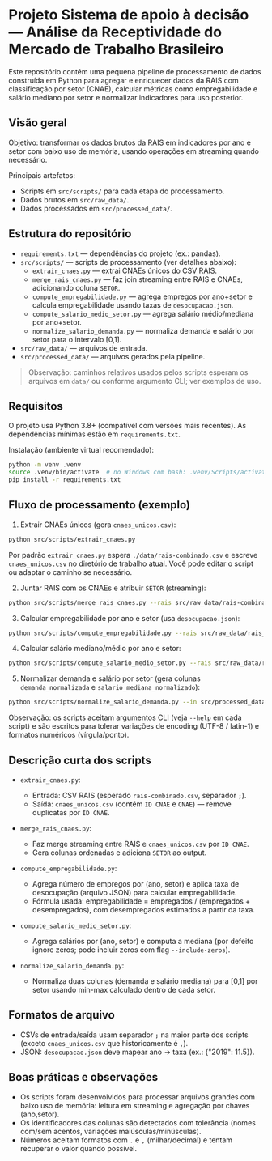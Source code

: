 
# Projeto Sistema de apoio à decisão — Análise da Receptividade do Mercado de Trabalho Brasileiro

Este repositório contém uma pequena pipeline de processamento de dados construída em Python para agregar e enriquecer dados da RAIS com classificação por setor (CNAE), calcular métricas como empregabilidade e salário mediano por setor e normalizar indicadores para uso posterior.

## Visão geral

Objetivo: transformar os dados brutos da RAIS em indicadores por ano e setor com baixo uso de memória, usando operações em streaming quando necessário.

Principais artefatos:
- Scripts em `src/scripts/` para cada etapa do processamento.
- Dados brutos em `src/raw_data/`.
- Dados processados em `src/processed_data/`.

## Estrutura do repositório

- `requirements.txt` — dependências do projeto (ex.: pandas).
- `src/scripts/` — scripts de processamento (ver detalhes abaixo):
	- `extrair_cnaes.py` — extrai CNAEs únicos do CSV RAIS.
	- `merge_rais_cnaes.py` — faz join streaming entre RAIS e CNAEs, adicionando coluna `SETOR`.
	- `compute_empregabilidade.py` — agrega empregos por ano+setor e calcula empregabilidade usando taxas de `desocupacao.json`.
	- `compute_salario_medio_setor.py` — agrega salário médio/mediana por ano+setor.
	- `normalize_salario_demanda.py` — normaliza demanda e salário por setor para o intervalo [0,1].
- `src/raw_data/` — arquivos de entrada.
- `src/processed_data/` — arquivos gerados pela pipeline.

> Observação: caminhos relativos usados pelos scripts esperam os arquivos em `data/` ou conforme argumento CLI; ver exemplos de uso.

## Requisitos

O projeto usa Python 3.8+ (compatível com versões mais recentes). As dependências mínimas estão em `requirements.txt`.

Instalação (ambiente virtual recomendado):

```bash
python -m venv .venv
source .venv/bin/activate  # no Windows com bash: .venv/Scripts/activate
pip install -r requirements.txt
```

## Fluxo de processamento (exemplo)

1. Extrair CNAEs únicos (gera `cnaes_unicos.csv`):

```bash
python src/scripts/extrair_cnaes.py
```

Por padrão `extrair_cnaes.py` espera `./data/rais-combinado.csv` e escreve `cnaes_unicos.csv` no diretório de trabalho atual. Você pode editar o script ou adaptar o caminho se necessário.

2. Juntar RAIS com os CNAEs e atribuir `SETOR` (streaming):

```bash
python src/scripts/merge_rais_cnaes.py --rais src/raw_data/rais-combinado.csv --cnaes src/processed_data/cnaes_unicos.csv --out src/raw_data/rais_com_cnaes_setor.csv
```

3. Calcular empregabilidade por ano e setor (usa `desocupacao.json`):

```bash
python src/scripts/compute_empregabilidade.py --rais src/raw_data/rais_com_cnaes_setor.csv --desemp src/processed_data/desocupacao.json --out src/processed_data/empregabilidade_por_setor.csv
```

4. Calcular salário mediano/médio por ano e setor:

```bash
python src/scripts/compute_salario_medio_setor.py --rais src/raw_data/rais_com_cnaes_setor.csv --out src/processed_data/salario_medio_por_setor.csv
```

5. Normalizar demanda e salário por setor (gera colunas `demanda_normalizada` e `salario_mediana_normalizado`):

```bash
python src/scripts/normalize_salario_demanda.py --in src/processed_data/salario_medio_por_setor.csv --out src/processed_data/salario_medio_por_setor_normalizado.csv
```

Observação: os scripts aceitam argumentos CLI (veja `--help` em cada script) e são escritos para tolerar variações de encoding (UTF-8 / latin-1) e formatos numéricos (vírgula/ponto).

## Descrição curta dos scripts

- `extrair_cnaes.py`:
	- Entrada: CSV RAIS (esperado `rais-combinado.csv`, separador `;`).
	- Saída: `cnaes_unicos.csv` (contém `ID CNAE` e `CNAE`) — remove duplicatas por `ID CNAE`.

- `merge_rais_cnaes.py`:
	- Faz merge streaming entre RAIS e `cnaes_unicos.csv` por `ID CNAE`.
	- Gera colunas ordenadas e adiciona `SETOR` ao output.

- `compute_empregabilidade.py`:
	- Agrega número de empregos por (ano, setor) e aplica taxa de desocupação (arquivo JSON) para calcular empregabilidade.
	- Fórmula usada: empregabilidade = empregados / (empregados + desempregados), com desempregados estimados a partir da taxa.

- `compute_salario_medio_setor.py`:
	- Agrega salários por (ano, setor) e computa a mediana (por defeito ignore zeros; pode incluir zeros com flag `--include-zeros`).

- `normalize_salario_demanda.py`:
	- Normaliza duas colunas (demanda e salário mediana) para [0,1] por setor usando min-max calculado dentro de cada setor.

## Formatos de arquivo

- CSVs de entrada/saída usam separador `;` na maior parte dos scripts (exceto `cnaes_unicos.csv` que historicamente é `,`).
- JSON: `desocupacao.json` deve mapear ano -> taxa (ex.: {"2019": 11.5}).

## Boas práticas e observações

- Os scripts foram desenvolvidos para processar arquivos grandes com baixo uso de memória: leitura em streaming e agregação por chaves (ano,setor).
- Os identificadores das colunas são detectados com tolerância (nomes com/sem acentos, variações maiúsculas/minúsculas).
- Números aceitam formatos com `.` e `,` (milhar/decimal) e tentam recuperar o valor quando possível.
